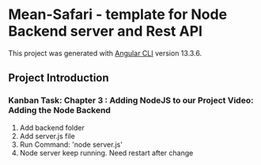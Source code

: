 # Mean-Safari - template for Node Backend server and Rest API

This project was generated with [Angular CLI](https://github.com/angular/angular-cli) version 13.3.6.

## Project Introduction

### Kanban Task: Chapter 3 : Adding NodeJS to our Project Video: Adding the Node Backend

1. Add backend folder
2. Add server.js file
3. Run Command: 'node server.js'
4. Node server keep running. Need restart after change


